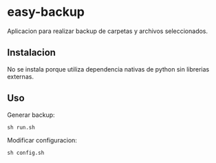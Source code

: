 # easy-backup

Aplicacion para realizar backup de carpetas y archivos seleccionados.

## Instalacion

No se instala porque utiliza dependencia nativas de python sin librerias externas.

## Uso

Generar backup:

`sh run.sh`

Modificar configuracion:

`sh config.sh`
